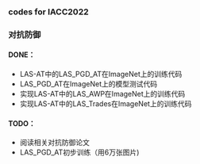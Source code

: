 ### codes for IACC2022
### 对抗防御

#### DONE：
* LAS-AT中的LAS_PGD_AT在ImageNet上的训练代码
* LAS_PGD_AT在ImageNet上的模型测试代码
* 实现LAS-AT中的LAS_AWP在ImageNet上的训练代码
* 实现LAS-AT中的LAS_Trades在ImageNet上的训练代码

#### TODO：
* 阅读相关对抗防御论文
* LAS_PGD_AT初步训练（用6万张图片)
